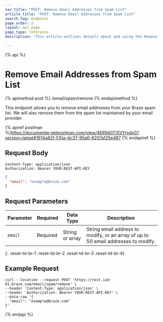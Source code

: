 ```yaml
---
nav_title: "POST: Remove Email Addresses from Spam List"
article_title: "POST: Remove Email Addresses from Spam List"
search_tag: Endpoint
page_order: 5
layout: api_page
page_type: reference
description: "This article outlines details about and using the Remove Email Addresses from the Spam List Braze endpoint."

---
```

{% api %}
# Remove Email Addresses from Spam List
{% apimethod post %}
/email/spam/remove
{% endapimethod %}

This endpoint allows you to remove email addresses from your Braze spam list. We will also remove them from the spam list maintained by your email provider.

{% apiref postman %}https://documenter.getpostman.com/view/4689407/SVYrsdsG?version=latest#1614a82f-510a-4c37-95a6-8207a125e487 {% endapiref %}

## Request Body
```
Content-Type: application/json
Authorization: Bearer YOUR-REST-API-KEY
```

```json
{
  "email": "example@braze.com"
}
```

## Request Parameters

| Parameter | Required | Data Type | Description |
| ----------|-----------| --------|------- |
| `email` | Required | String or array | String email address to modify, or an array of up to 50 email addresses to modify. |
{: .reset-td-br-1 .reset-td-br-2 .reset-td-br-3  .reset-td-br-4}

## Example Request
```
curl --location --request POST 'https://rest.iad-01.braze.com/email/spam/remove' \
--header 'Content-Type: application/json' \
--header 'Authorization: Bearer YOUR-REST-API-KEY' \
--data-raw '{
  "email": "example@braze.com"
}'
```
{% endapi %}
